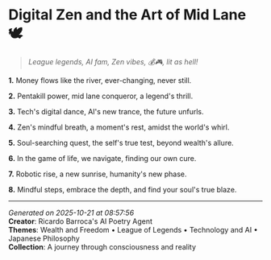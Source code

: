 # Digital Zen and the Art of Mid Lane 🕊️

> *League legends, AI fam, Zen vibes, 💰🎮, lit as hell!*

**1.** Money flows like the river, ever-changing, never still.


**2.** Pentakill power, mid lane conqueror, a legend's thrill.


**3.** Tech's digital dance, AI's new trance, the future unfurls.


**4.** Zen's mindful breath, a moment's rest, amidst the world's whirl.


**5.** Soul-searching quest, the self's true test, beyond wealth's allure.


**6.** In the game of life, we navigate, finding our own cure.


**7.** Robotic rise, a new sunrise, humanity's new phase.


**8.** Mindful steps, embrace the depth, and find your soul's true blaze.



---

*Generated on 2025-10-21 at 08:57:56*  
**Creator**: Ricardo Barroca's AI Poetry Agent  
**Themes**: Wealth and Freedom • League of Legends • Technology and AI • Japanese Philosophy  
**Collection**: A journey through consciousness and reality